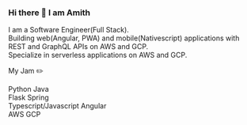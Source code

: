 ### Hi there 👋 I am Amith

I am a Software Engineer(Full Stack).  
Building web(Angular, PWA) and mobile(Nativescript) applications with REST and GraphQL APIs on AWS and GCP.  
Specialize in serverless applications on AWS and GCP.  
  
My Jam :pencil2:   
  
Python Java  
Flask Spring  
Typescript/Javascript Angular  
AWS GCP  
